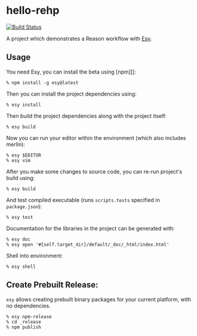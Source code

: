 # hello-rehp

[![Build Status](https://dev.azure.com/esy-ocaml/esy-ocaml/_apis/build/status/esy-ocaml.hello-rehp?branchName=master)](https://dev.azure.com/esy-ocaml/esy-ocaml/_build/latest?definitionId=1?branchName=master)

A project which demonstrates a Reason workflow with [Esy][].

[Esy]: https://github.com/esy-ocaml/esy


## Usage

You need Esy, you can install the beta using [npm][]:

    % npm install -g esy@latest

Then you can install the project dependencies using:

    % esy install

Then build the project dependencies along with the project itself:

    % esy build

Now you can run your editor within the environment (which also includes merlin):

    % esy $EDITOR
    % esy vim

After you make some changes to source code, you can re-run project's build
using:

    % esy build

And test compiled executable (runs `scripts.tests` specified in
`package.json`):

    % esy test

Documentation for the libraries in the project can be generated with:

    % esy doc
    % esy open '#{self.target_dir}/default/_doc/_html/index.html'

Shell into environment:

    % esy shell


## Create Prebuilt Release:

`esy` allows creating prebuilt binary packages for your current platform, with
no dependencies.

    % esy npm-release
    % cd _release
    % npm publish
